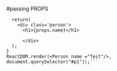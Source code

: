#passing PROPS
```function Person(props){
  return(
    <div class='person'>
      <h1>{props.name}</h1>
    
      </div>
  );
}
ReactDOM.render(<Person name ="Test"/>, document.querySelector("#p1"));```

